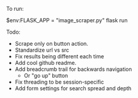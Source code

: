 To run:

\$env:FLASK_APP = "image_scraper.py"
flask run

Todo:

- Scrape only on button action.
- Standardize url vs src
- Fix results being different each time
- Add cool github readme.
- Add breadcrumb trail for backwards navigation
  - Or "go up" button
- Fix threading to be session-specific
- Add form settings for search spread and depth
